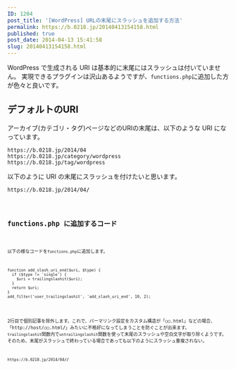 ```yaml
---
ID: 1204
post_title: '[WordPress] URLの末尾にスラッシュを追加する方法'
permalink: https://b.0218.jp/20140413154158.html
published: true
post_date: 2014-04-13 15:41:58
slug: 20140413154158.html
---
```

WordPress で生成される URI は基本的に末尾にはスラッシュは付いていません。
実現できるプラグインは沢山あるようですが、<code>functions.php</code>に追加した方が色々と良いです。

<!--more-->

<h2>デフォルトのURI</h2>

アーカイブ(カテゴリ・タグ)ページなどのURIの末尾は、以下のような URI になっています。

<pre><code>https://b.0218.jp/2014/04
https://b.0218.jp/category/wordpress
https://b.0218.jp/tag/wordpress
</code></pre>

以下のように URI の末尾にスラッシュを付けたいと思います。

<pre><code>https://b.0218.jp/2014/04<b>/</b><code></pre>

<h2>functions.php に追加するコード</h2>

以下の様なコードを<code>functions.php</code>に追加します。

<pre><code class="language-php">function add_slash_uri_end($uri, $type) {
  if ($type != 'single') {
    $uri = trailingslashit($uri);
  }
  return $uri;
}
add_filter('user_trailingslashit', 'add_slash_uri_end', 10, 2);
</code></pre>

2行目で個別記事を除外します。これで、パーマリンク設定をカスタム構造が「○○.html」などの場合、「http://host/○○.html<b>/</b>」みたいに不格好になってしまうことを防ぐことが出来ます。
<code>trailingslashit</code>関数内で<code>untrailingslashit</code>関数を使って末尾のスラッシュや空白文字が取り除くようです。そのため、末尾がスラッシュで終わっている場合であっても以下のようにスラッシュ重複されない。

<pre><code>https://b.0218.jp/2014/04<b>//</b></code></pre>